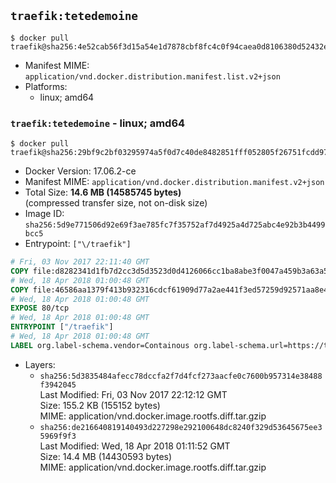 ## `traefik:tetedemoine`

```console
$ docker pull traefik@sha256:4e52cab56f3d15a54e1d7878cbf8fc4c0f94caea0d8106380d52432e3f53d25b
```

-	Manifest MIME: `application/vnd.docker.distribution.manifest.list.v2+json`
-	Platforms:
	-	linux; amd64

### `traefik:tetedemoine` - linux; amd64

```console
$ docker pull traefik@sha256:29bf9c2bf03295974a5f0d7c40de8482851fff052805f26751fcdd9750549b86
```

-	Docker Version: 17.06.2-ce
-	Manifest MIME: `application/vnd.docker.distribution.manifest.v2+json`
-	Total Size: **14.6 MB (14585745 bytes)**  
	(compressed transfer size, not on-disk size)
-	Image ID: `sha256:5d9e771506d92e69f3ae785fc7f35752af7d4925a4d725abc4e92b3b4499bcc5`
-	Entrypoint: `["\/traefik"]`

```dockerfile
# Fri, 03 Nov 2017 22:11:40 GMT
COPY file:d8282341d1fb7d2cc3d5d3523d0d4126066cc1ba8abe3f0047a459b3a63a5653 in /etc/ssl/certs/ 
# Wed, 18 Apr 2018 01:00:48 GMT
COPY file:46586aa1379f413b932316cdcf61909d77a2ae441f3ed57259d92571aa8e4e32 in / 
# Wed, 18 Apr 2018 01:00:48 GMT
EXPOSE 80/tcp
# Wed, 18 Apr 2018 01:00:48 GMT
ENTRYPOINT ["/traefik"]
# Wed, 18 Apr 2018 01:00:48 GMT
LABEL org.label-schema.vendor=Containous org.label-schema.url=https://traefik.io org.label-schema.name=Traefik org.label-schema.description=A modern reverse-proxy org.label-schema.version=v1.6.0-rc6 org.label-schema.docker.schema-version=1.0
```

-	Layers:
	-	`sha256:5d3835484afecc78dccfa2f7d4fcf273aacfe0c7600b957314e38488f3942045`  
		Last Modified: Fri, 03 Nov 2017 22:12:12 GMT  
		Size: 155.2 KB (155152 bytes)  
		MIME: application/vnd.docker.image.rootfs.diff.tar.gzip
	-	`sha256:de216640819140493d227298e292100648dc8240f329d53645675ee35969f9f3`  
		Last Modified: Wed, 18 Apr 2018 01:11:52 GMT  
		Size: 14.4 MB (14430593 bytes)  
		MIME: application/vnd.docker.image.rootfs.diff.tar.gzip
